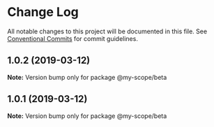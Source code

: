 # Change Log

All notable changes to this project will be documented in this file.
See [Conventional Commits](https://conventionalcommits.org) for commit guidelines.

## 1.0.2 (2019-03-12)

**Note:** Version bump only for package @my-scope/beta





## 1.0.1 (2019-03-12)

**Note:** Version bump only for package @my-scope/beta
